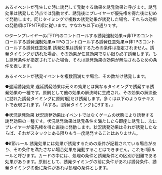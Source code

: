 あるイベントが発生した時に誘発して発動する効果を誘発効果と呼びます。誘発効果は誘発した時点では発動せず、誘発後にプレイヤーが優先権を得た後に初めて発動します。同じタイミングで複数の誘発効果が誘発した場合、それらの効果の発動順はTPNTP順に従います。すなわち以下の通りです。

○ターンプレイヤー(以下TP)のコントロールする誘発強制効果=>非TPのコントロールする誘発強制効果=>TPのコントロールする誘発任意効果=>非TPのコントロールする誘発任意効果
誘発効果は誘発するための条件は指定されません。誘発タイミングが訪れた場合、その効果が任意効果でない限り必ず誘発します。もし誘発条件が指定されていた場合、それは誘発効果の効果が解決されるための条件を表します。

あるイベントが誘発イベントを複数回満たす場合、その数だけ誘発します。

●遅延誘発効果
遅延誘発効果は元々の効果とは異なるタイミングで誘発する誘発効果の一種です。原則として他の効果の解決時に生成され、その効果の解決後に訪れた誘発タイミングに原則1回だけ誘発します。多くは以下のようなテキストで表現されます。「Aする。[誘発タイミング]にBする。」

●状況誘発効果
状況誘発効果はイベントではなくゲームの状態により誘発する誘発効果の一種です。状況誘発効果は誘発条件を満たしたら即座に誘発し、次にプレイヤーが優先権を得た直後に発動します。状況誘発効果はそれが誘発したならば、それがスタックにある限りもう一度誘発することはありません。

●if節ルール
誘発効果には効果が誘発するための条件が記載されている場合があり、その条件を満たさない場合効果を発動することはできません。これをif節ルールと呼びます。カードの中には、処理の条件と誘発条件との区別が困難である効果があります。原則として、誘発タイミングの前に条件があれば誘発条件、誘発タイミングの後に条件があれば処理の条件とします。